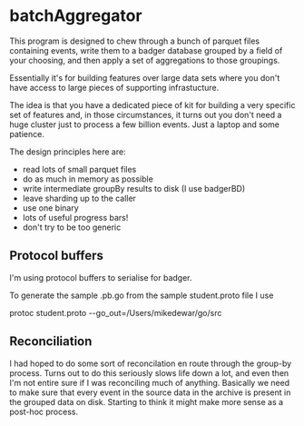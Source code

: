 # batchAggregator

This program is designed to chew through a bunch of parquet files containing
events, write them to a badger database grouped by a field of your choosing,
and then apply a set of aggregations to those groupings. 

Essentially it's for building features over large data sets where you don't
have access to large pieces of supporting infrastucture. 

The idea is that you have a dedicated piece of kit for building a very specific
set of features and, in those circumstances, it turns out you don't need a huge
cluster just to process a few billion events. Just a laptop and some patience. 

The design principles here are:
* read lots of small parquet files
* do as much in memory as possible
* write intermediate groupBy results to disk (I use badgerBD)
* leave sharding up to the caller
* use one binary 
* lots of useful progress bars!
* don't try to be too generic

## Protocol buffers

I'm using protocol buffers to serialise for badger.

To generate the sample .pb.go from the sample student.proto file I use

protoc student.proto --go_out=/Users/mikedewar/go/src


## Reconciliation

I had hoped to do some sort of reconcilation en route through the group-by
process. Turns out to do this seriously slows life down a lot, and even then
I'm not entire sure if I was reconciling much of anything. Basically we need to
make sure that every event in the source data in the archive is present in the 
grouped data on disk. Starting to think it might make more sense as a post-hoc
process.

